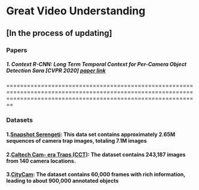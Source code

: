 # Great Video Understanding
## [In the process of updating]

### Papers
##### 1. Context R-CNN: Long Term Temporal Context for Per-Camera Object Detection Sara [CVPR 2020] [paper link](https://arxiv.org/abs/1912.03538)

====================================================================================================================================================================
### Datasets
#### 1.[Snapshot Serengeti](https://lila.science/datasets/snapshot-serengeti/): This data set contains approximately 2.65M sequences of camera trap images, totaling 7.1M images
#### 2.[Caltech Cam- era Traps (CCT)](https://beerys.github.io/CaltechCameraTraps/): The dataset contains 243,187 images from 140 camera locations.
#### 3.[CityCam](https://www.citycam-cmu.com/dataset): The dataset contains 60,000 frames with rich information, leading to about 900,000 annotated objects
